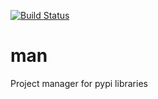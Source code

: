[![Build Status](https://travis-ci.org/ddorn/man.svg?branch=v1.0.0)](https://travis-ci.org/ddorn/man)

# man

Project manager for pypi libraries